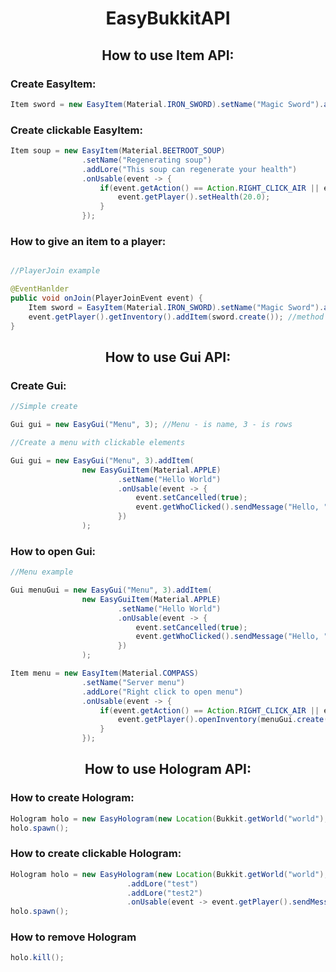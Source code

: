 <h1 align="center"> EasyBukkitAPI </h1>

<h2 align="center"> How to use Item API: </h2>

<h3> Create EasyItem: </h3>

```java
Item sword = new EasyItem(Material.IRON_SWORD).setName("Magic Sword").addLore("The sword does a lot of damage").addEnchantment(Enchantment.DAMAGE_ALL, 10);
```

<h3> Create clickable EasyItem: </h3>

```java
Item soup = new EasyItem(Material.BEETROOT_SOUP)
                .setName("Regenerating soup")
                .addLore("This soup can regenerate your health")
                .onUsable(event -> {
                    if(event.getAction() == Action.RIGHT_CLICK_AIR || event.getAction() == Action.LEFT_CLICK_BLOCK) {
                        event.getPlayer().setHealth(20.0);
                    }
                });
```

<h3> How to give an item to a player: </h3>

```java

//PlayerJoin example

@EventHanlder
public void onJoin(PlayerJoinEvent event) {
    Item sword = EasyItem(Material.IRON_SWORD).setName("Magic Sword").addLore("The sword does a lot of damage").addEnchantment(Enchantment.DAMAGE_ALL, 10);
    event.getPlayer().getInventory().addItem(sword.create()); //method create() will transfer EasyItem to ItemStack
}
```
<h2 align="center"> How to use Gui API: </h2>

<h3> Create Gui: </h3>

```java
//Simple create

Gui gui = new EasyGui("Menu", 3); //Menu - is name, 3 - is rows

//Create a menu with clickable elements

Gui gui = new EasyGui("Menu", 3).addItem(
                new EasyGuiItem(Material.APPLE)
                        .setName("Hello World")
                        .onUsable(event -> {
                            event.setCancelled(true);
                            event.getWhoClicked().sendMessage("Hello, " + event.getWhoClicked().getName());
                        })
                );

```

<h3> How to open Gui: </h3>

```java
//Menu example

Gui menuGui = new EasyGui("Menu", 3).addItem(
                new EasyGuiItem(Material.APPLE)
                        .setName("Hello World")
                        .onUsable(event -> {
                            event.setCancelled(true);
                            event.getWhoClicked().sendMessage("Hello, " + event.getWhoClicked().getName());
                        })
                );

Item menu = new EasyItem(Material.COMPASS)
                .setName("Server menu")
                .addLore("Right click to open menu")
                .onUsable(event -> {
                    if(event.getAction() == Action.RIGHT_CLICK_AIR || event.getAction() == Action.LEFT_CLICK_BLOCK) {
                        event.getPlayer().openInventory(menuGui.create());
                    }
                });
```

<h2 align="center"> How to use Hologram API: </h2>

<h3> How to create Hologram: </h3>

```java
Hologram holo = new EasyHologram(new Location(Bukkit.getWorld("world"), 50, 100, 50).addLore("test").addLore("test2");
holo.spawn();
```

<h3> How to create clickable Hologram: </h3>

```java
Hologram holo = new EasyHologram(new Location(Bukkit.getWorld("world"), 50, 100, 50)
                          .addLore("test")
                          .addLore("test2")
                          .onUsable(event -> event.getPlayer().sendMessage("Test message");
holo.spawn();
```

<h3> How to remove Hologram </h3>

```java
holo.kill();
```
